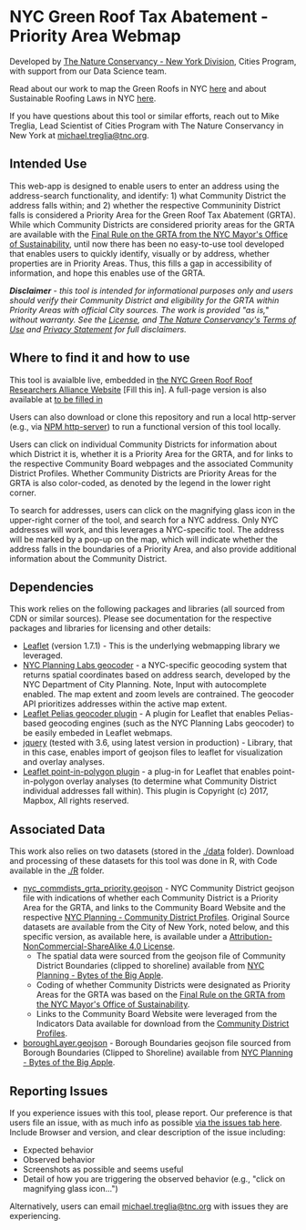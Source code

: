 # NYC Green Roof Tax Abatement - Priority Area Webmap

Developed by [The Nature Conservancy - New York Division](https://www.nature.org/en-us/about-us/where-we-work/united-states/new-york/), Cities Program, with support from our Data Science team.

Read about our work to map the Green Roofs in NYC [here](https://www.nature.org/en-us/about-us/where-we-work/united-states/new-york/stories-in-new-york/green-roofs-new-york-city/) and about Sustainable Roofing Laws in NYC [here](https://www.nature.org/en-us/about-us/where-we-work/united-states/new-york/stories-in-new-york/nyc-laws-green-roofs-solar-panels/).

If you have questions about this tool or similar efforts, reach out to Mike Treglia, Lead Scientist of Cities Program with The Nature Conservancy in New York at michael.treglia@tnc.org.

 ## Intended Use
 
 This web-app is designed to enable users to enter an address using the address-search functionality, and identify: 1) what Community District the address falls within; and 2) whether the respective Communinity District falls is considered a Priority Area for the Green Roof Tax Abatement (GRTA). While which Community Districts are considered priority areas for the GRTA are available with the [Final Rule on the GRTA from the NYC Mayor's Office of Sustainability](https://www1.nyc.gov/site/sustainability/legislation/legislation-rules.page), until now there has been no easy-to-use tool developed that enables users to quickly identify, visually or by address, whether properties are in Priority Areas. Thus, this fills a gap in accessibility of information, and hope this enables use of the GRTA.

 ***Disclaimer** - this tool is intended for informational purposes only and users should verify their Community District and eligibility for the GRTA within Priority Areas with official City sources. The work is provided "as is," without warranty. See the [License](LICENSE.md), and [The Nature Conservancy's Terms of Use](https://www.nature.org/en-us/about-us/who-we-are/accountability/terms-of-use/) and [Privacy Statement](https://www.nature.org/en-us/about-us/who-we-are/accountability/privacy-policy/) for full disclaimers.*


 ## Where to find it and how to use

 This tool is avaialble live, embedded in [the NYC Green Roof Roof Researchers Alliance Website]() [Fill this in]. A full-page version is also available at [to be filled in]()

 Users can also download or clone this repository and run a local http-server (e.g., via [NPM http-server](https://www.npmjs.com/package/http-server)) to run a functional version of this tool locally. 

 Users can click on individual Community Districts for information about which District it is, whether it is a Priority Area for the GRTA, and for links to the respective Community Board webpages and the associated Community District Profiles. Whether Community Districts are Priority Areas for the GRTA is also color-coded, as denoted by the legend in the lower right corner.
 
 To search for addresses, users can click on the magnifying glass icon in the upper-right corner of the tool, and search for a NYC address. Only NYC addresses will work, and this leverages a NYC-specific tool. The address will be marked by a pop-up on the map, which will indicate whether the address falls in the boundaries of a Priority Area, and also provide additional information about the Community District.


## Dependencies

This work relies on the following packages and libraries (all sourced from CDN or similar sources). Please see documentation for the respective packages and libraries for licensing and other details:
- [Leaflet](https://leafletjs.com/) (version 1.7.1) - This is the  underlying webmapping library we leveraged.
- [NYC Planning Labs geocoder](https://geosearch.planninglabs.nyc/docs/) - a NYC-specific geocoding system that returns spatial coordinates based on address search, developed by the NYC Department of City Planning. Note, Input with autocomplete enabled. The map extent and zoom levels are contrained.  The geocoder API prioritizes addresses within the active map extent.
- [Leaflet Pelias geocoder plugin](https://github.com/pelias/leaflet-plugin) - A plugin for Leaflet that enables Pelias-based geocoding engines (such as the NYC Planning Labs geocoder) to be easily embeded in Leaflet webmaps.
- [jquery](https://jquery.com/download/) (tested with 3.6, using latest version in production) - Library, that in this case, enables import of geojson files to leaflet for visualization and overlay analyses.
- [Leaflet point-in-polygon plugin](https://github.com/mapbox/leaflet-pip) - a plug-in for Leaflet that enables point-in-polygon overlay analyses (to determine what Community District individual addresses fall within). This plugin is  Copyright (c) 2017, Mapbox, All rights reserved.


## Associated Data

This work also relies on two datasets (stored in the [./data](./data) folder). Download and processing of these datasets for this tool was done in R, with Code available in the [./R](./R) folder.

- [nyc_commdists_grta_priority.geojson](./data/nyc_commdists_grta_priority.geojson) - NYC Community District geojson file with indications of whether each Community District is a Priority Area for the GRTA, and links to the Community Board Website and the respective [NYC Planning - Community District Profiles](https://communityprofiles.planning.nyc.gov/). Original Source datasets are available from the City of New York, noted below, and this specific version, as available here, is available under a [Attribution-NonCommercial-ShareAlike 4.0 License](https://creativecommons.org/licenses/by-nc-sa/4.0/).
    - The spatial data were sourced from the geojson file of Community District Boundaries (clipped to shoreline) available from [NYC Planning - Bytes of the Big Apple](https://www1.nyc.gov/site/planning/data-maps/open-data/districts-download-metadata.page).
    - Coding of whether Community Districts were designated as Priority Areas for the GRTA was based on the [Final Rule on the GRTA from the NYC Mayor's Office of Sustainability](https://www1.nyc.gov/site/sustainability/legislation/legislation-rules.page).
    - Links to the Community Board Website were leveraged from the Indicators Data available for download from the [Community District Profiles](https://communityprofiles.planning.nyc.gov/).
- [boroughLayer.geojson](./data/boroughLayer.geojson) - Borough Boundaries geojson file sourced from Borough Boundaries (Clipped to Shoreline) available from [NYC Planning -  Bytes of the Big Apple](https://www1.nyc.gov/site/planning/data-maps/open-data.page#district_political).


## Reporting Issues
If you experience issues with this tool, please report. Our preference is that users file an issue, with as much info as possible [via the issues tab here](https://github.com/tnc-ny-science/NYC_GRTA_PriorityCDMap/issues). Include Browser and version, and clear description of the issue including:
 - Expected behavior
 - Observed behavior
 - Screenshots as possible and seems useful
 - Detail of how you are triggering the observed behavior (e.g., "click on magnifying glass icon...")

 Alternatively, users can email michael.treglia@tnc.org with issues they are experiencing. 